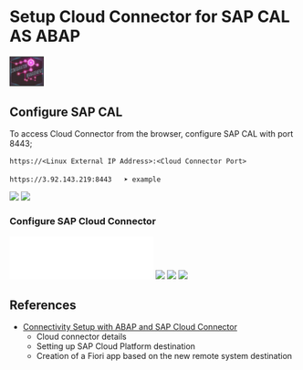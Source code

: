 # Setup Cloud Connector for SAP CAL AS ABAP

<img src="https://github.com/aawa69/Notes/blob/main/SAP/Dev_Setup/Eclipse/images/configmgt.png" width="12%">

## Configure SAP CAL

To access Cloud Connector from the browser, configure SAP CAL with port 8443;

    https://<Linux External IP Address>:<Cloud Connector Port>

    https://3.92.143.219:8443   ➤ example

<img src="<https://github.com/aawa69/Notes/blob/main/SAP/Dev_Setup/Eclipse/images/sapcalinstance.png" width="45%">

<img src="<https://github.com/aawa69/Notes/blob/main/SAP/Dev_Setup/Eclipse/images/ccport.png" width="45%">

### Configure SAP Cloud Connector

<img src="https://github.com/aawa69/Notes/blob/main/SAP/Dev_Setup/Eclipse/images/ccinitiallogin.svg"  width="50%">

<img src="<https://github.com/aawa69/Notes/blob/main/SAP/Dev_Setup/Eclipse/images/ccloginpage.png" width="45%">

<img src="<https://github.com/aawa69/Notes/blob/main/SAP/Dev_Setup/Eclipse/images/ccoverview.png" width="45%">

<img src="<https://github.com/aawa69/Notes/blob/main/SAP/Dev_Setup/Eclipse/images/ccmapping.png" width="45%">

## References

- [Connectivity Setup with ABAP and SAP Cloud Connector](https://blogs.sap.com/2019/03/27/how-to-guide-connectivity-setup-with-abap-and-sap-cloud-connector/)
  - Cloud connector details
  - Setting up SAP Cloud Platform destination
  - Creation of a Fiori app based on the new remote system destination

